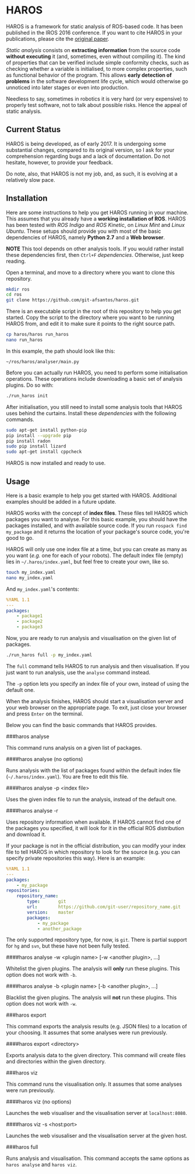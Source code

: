 HAROS
=====

HAROS is a framework for static analysis of ROS-based code.
It has been published in the IROS 2016 conference.
If you want to cite HAROS in your publications, please cite the [original paper](https://doi.org/10.1109/IROS.2016.7759661).

*Static analysis* consists on **extracting information** from the source code
**without executing** it (and, sometimes, even without compiling it).
The kind of properties that can be verified include simple conformity checks,
such as checking whether a variable is initialised,
to more complex properties, such as functional behavior of
the program. This allows **early detection of problems** in
the software development life cycle, which would otherwise
go unnoticed into later stages or even into production.

Needless to say, sometimes in robotics it is very hard (or very expensive)
to properly test software, not to talk about possible risks.
Hence the appeal of static analysis.

Current Status
--------------

HAROS is being developed, as of early 2017. It is undergoing some
substantial changes, compared to its original version, so I ask for your
comprehension regarding bugs and a lack of documentation.
Do not hesitate, however, to provide your feedback.

Do note, also, that HAROS is not my job, and, as such, it is
evolving at a relatively slow pace.

Installation
------------

Here are some instructions to help you get HAROS running in your machine.
This assumes that you already have a **working installation of ROS**.
HAROS has been tested with *ROS Indigo* and *ROS Kinetic*, on
*Linux Mint* and *Linux Ubuntu*. These setups should provide you with
most of the basic dependencies of HAROS, namely **Python 2.7**
and a **Web browser**.

**NOTE** This tool depends on other analysis tools. If you would rather
install these dependencies first, then `Ctrl+F` *$dependencies$*.
Otherwise, just keep reading.

Open a terminal, and move to a directory where you want to clone this
repository.

```bash
mkdir ros
cd ros
git clone https://github.com/git-afsantos/haros.git
```

There is an executable script in the root of this repository to help you get started.
Copy the script to the directory where you want to be running HAROS from, and
edit it to make sure it points to the right source path.

```bash
cp haros/haros run_haros
nano run_haros
```

In this example, the path should look like this:

    ~/ros/haros/analyser/main.py

Before you can actually run HAROS, you need to perform some initialisation operations.
These operations include downloading a basic set of analysis plugins. Do so with:

```bash
./run_haros init
```

After initialisation, you still need to install some analysis tools that HAROS
uses behind the curtains. Install these *$dependencies$* with the following commands.

```bash
sudo apt-get install python-pip
pip install --upgrade pip
pip install radon
sudo pip install lizard
sudo apt-get install cppcheck
```

HAROS is now installed and ready to use.

Usage
-----

Here is a basic example to help you get started with HAROS.
Additional examples should be added in a future update.

HAROS works with the concept of **index files**.
These files tell HAROS which packages you want to analyse.
For this basic example, you should have the packages installed,
and with available source code.
If you run `rospack find my_package` and it returns the location
of your package's source code, you're good to go.

HAROS will only use one index file at a time, but you can create as
many as you want (*e.g.* one for each of your robots). The default
index file (empty) lies in `~/.haros/index.yaml`, but feel free to
create your own, like so.

```bash
touch my_index.yaml
nano my_index.yaml
```

And `my_index.yaml`'s contents:

```yaml
%YAML 1.1
---
packages:
    - package1
    - package2
    - package3
```

Now, you are ready to run analysis and visualisation on the given list of packages.

```bash
./run_haros full -p my_index.yaml
```

The `full` command tells HAROS to run analysis and then visualisation. If you just
want to run analysis, use the `analyse` command instead.

The `-p` option lets you specify an index file of your own, instead of using the default one.

When the analysis finishes, HAROS should start a visualisation server and your web browser
on the appropriate page. To exit, just close your browser and press `Enter` on the terminal.

Below you can find the basic commands that HAROS provides.

###haros analyse

This command runs analysis on a given list of packages.

####haros analyse (no options)

Runs analysis with the list of packages found within the default index file
(`~/.haros/index.yaml`). You are free to edit this file.

####haros analyse -p &lt;index file&gt;

Uses the given index file to run the analysis, instead of the default one.

####haros analyse -r

Uses repository information when available. If HAROS cannot find one of the
packages you specified, it will look for it in the official ROS distribution and
download it.

If your package is not in the official distribution, you can modify your index
file to tell HAROS in which repository to look for the source (e.g. you can
specify private repositories this way). Here is an example:

```yaml
%YAML 1.1
---
packages:
    - my_package
repositories:
    repository_name:
        type:       git
        url:        https://github.com/git-user/repository_name.git
        version:    master
        packages:
            - my_package
            - another_package
```

The only supported repository type, for now, is `git`. There is partial support
for `hg` and `svn`, but these have not been fully tested.

####haros analyse -w &lt;plugin name&gt; [-w &lt;another plugin&gt;, ...]

Whitelist the given plugins. The analysis will **only** run these plugins.
This option does not work with `-b`.

####haros analyse -b &lt;plugin name&gt; [-b &lt;another plugin&gt;, ...]

Blacklist the given plugins. The analysis will **not** run these plugins.
This option does not work with `-w`.


###haros export

This command exports the analysis results (e.g. JSON files) to a location of your
choosing. It assumes that some analyses were run previously.

####haros export &lt;directory&gt;

Exports analysis data to the given directory. This command will create files and
directories within the given directory.


###haros viz

This command runs the visualisation only. It assumes that some analyses were run
previously.

####haros viz (no options)

Launches the web visualiser and the visualisation server at `localhost:8080`.

####haros viz -s &lt;host:port&gt;

Launches the web visusaliser and the visualisation server at the given host.


###haros full

Runs analysis and visualisation. This command accepts the same options as
`haros analyse` and `haros viz`.
